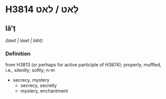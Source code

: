 # H3814 לָאט / לאט

## lâʼṭ

_(lawt | lawt | laht)_

### Definition

from H3813 (or perhaps for active participle of H3874); properly, muffled, i.e., silently; softly; n-m

- secrecy, mystery
  - secrecy, secretly
  - mystery, enchantment
